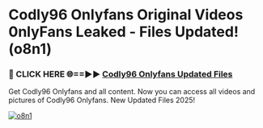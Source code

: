 # Codly96 Onlyfans Original Videos 0nlyFans Leaked - Files Updated! (o8n1)

<h3>🔴 CLICK HERE 🌐==►► <a href="https://tinyurl.com/ehrbuxhb" rel="nofollow">Codly96 Onlyfans Updated Files</a></h3>

Get Codly96 Onlyfans and all content. Now you can access all videos and pictures of Codly96 Onlyfans. New Updated Files 2025!

[![o8n1](https://i.imgur.com/lVYEuWS.gif)](https://tinyurl.com/ehrbuxhb)
